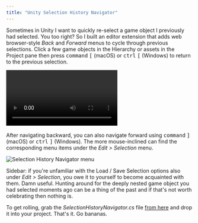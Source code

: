 ```yaml
---
title: "Unity Selection History Navigator"
---
```


Sometimes in Unity I want to quickly re-select a game object I previously had selected. You too right? So I built an editor extension that adds web browser-style *Back* and *Forward* menus to cycle through previous selections. Click a few game objects in the Hierarchy or assets in the Project pane then press <kbd>command</kbd> <kbd>[</kbd> (macOS) or <kbd>ctrl</kbd> <kbd>[</kbd> (Windows) to return to the previous selection.

<video autoplay loop src="/videos/selection-history-navigator.mp4"></video>

After navigating backward, you can also navigate forward using <kbd>command</kbd> <kbd>]</kbd> (macOS) or <kbd>ctrl</kbd> <kbd>]</kbd> (Windows). The more mouse-inclined can find the corresponding menu items under the *Edit > Selection* menu.

<img alt="Selection History Navigator menu" srcset="/images/selection-history-navigator.png 1x, /images/selection-history-navigator@2x.png 2x" src="/images/selection-history-navigator.png">

Sidebar: if you're unfamiliar with the Load / Save Selection options also under *Edit > Selection*, you owe it to yourself to become acquainted with them. Damn useful. Hunting around for the deeply nested game object you had selected moments ago can be a thing of the past and if that's not worth celebrating then nothing is.

To get rolling, grab the *SelectionHistoryNavigator.cs* file [from here](https://github.com/mminer/selection-history-navigator) and drop it into your project. That's it. Go bananas.
